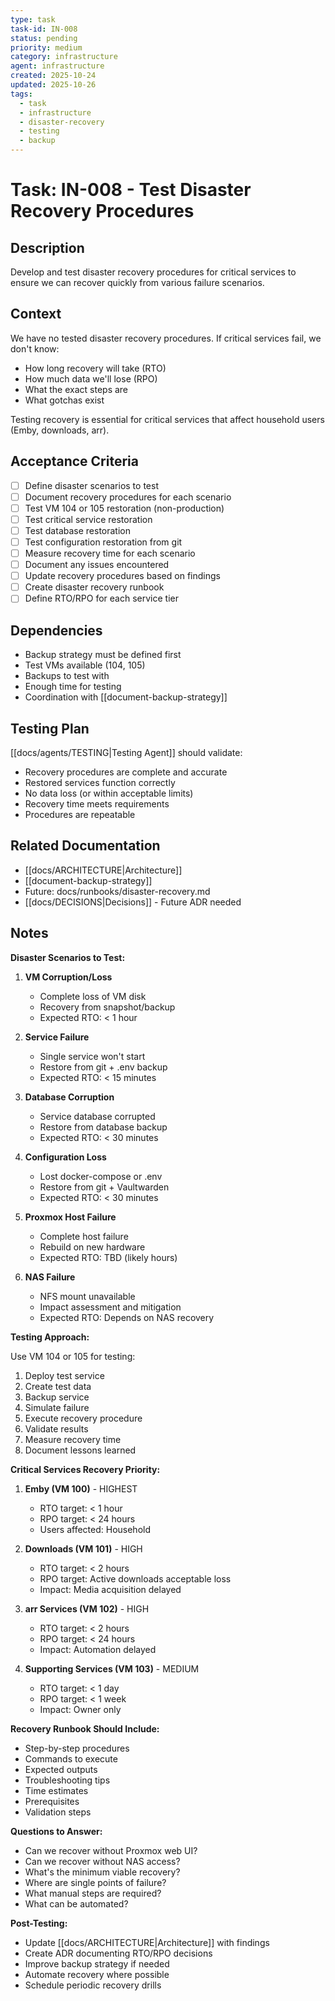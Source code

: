 ```yaml
---
type: task
task-id: IN-008
status: pending
priority: medium
category: infrastructure
agent: infrastructure
created: 2025-10-24
updated: 2025-10-26
tags:
  - task
  - infrastructure
  - disaster-recovery
  - testing
  - backup
---
```


# Task: IN-008 - Test Disaster Recovery Procedures

## Description

Develop and test disaster recovery procedures for critical services to ensure we can recover quickly from various failure scenarios.

## Context

We have no tested disaster recovery procedures. If critical services fail, we don't know:
- How long recovery will take (RTO)
- How much data we'll lose (RPO)
- What the exact steps are
- What gotchas exist

Testing recovery is essential for critical services that affect household users (Emby, downloads, arr).

## Acceptance Criteria

- [ ] Define disaster scenarios to test
- [ ] Document recovery procedures for each scenario
- [ ] Test VM 104 or 105 restoration (non-production)
- [ ] Test critical service restoration
- [ ] Test database restoration
- [ ] Test configuration restoration from git
- [ ] Measure recovery time for each scenario
- [ ] Document any issues encountered
- [ ] Update recovery procedures based on findings
- [ ] Create disaster recovery runbook
- [ ] Define RTO/RPO for each service tier

## Dependencies

- Backup strategy must be defined first
- Test VMs available (104, 105)
- Backups to test with
- Enough time for testing
- Coordination with [[document-backup-strategy]]

## Testing Plan

[[docs/agents/TESTING|Testing Agent]] should validate:
- Recovery procedures are complete and accurate
- Restored services function correctly
- No data loss (or within acceptable limits)
- Recovery time meets requirements
- Procedures are repeatable

## Related Documentation

- [[docs/ARCHITECTURE|Architecture]]
- [[document-backup-strategy]]
- Future: docs/runbooks/disaster-recovery.md
- [[docs/DECISIONS|Decisions]] - Future ADR needed

## Notes

**Disaster Scenarios to Test:**

1. **VM Corruption/Loss**
   - Complete loss of VM disk
   - Recovery from snapshot/backup
   - Expected RTO: < 1 hour

2. **Service Failure**
   - Single service won't start
   - Restore from git + .env backup
   - Expected RTO: < 15 minutes

3. **Database Corruption**
   - Service database corrupted
   - Restore from database backup
   - Expected RTO: < 30 minutes

4. **Configuration Loss**
   - Lost docker-compose or .env
   - Restore from git + Vaultwarden
   - Expected RTO: < 30 minutes

5. **Proxmox Host Failure**
   - Complete host failure
   - Rebuild on new hardware
   - Expected RTO: TBD (likely hours)

6. **NAS Failure**
   - NFS mount unavailable
   - Impact assessment and mitigation
   - Expected RTO: Depends on NAS recovery

**Testing Approach:**

Use VM 104 or 105 for testing:
1. Deploy test service
2. Create test data
3. Backup service
4. Simulate failure
5. Execute recovery procedure
6. Validate results
7. Measure recovery time
8. Document lessons learned

**Critical Services Recovery Priority:**

1. **Emby (VM 100)** - HIGHEST
   - RTO target: < 1 hour
   - RPO target: < 24 hours
   - Users affected: Household

2. **Downloads (VM 101)** - HIGH
   - RTO target: < 2 hours
   - RPO target: Active downloads acceptable loss
   - Impact: Media acquisition delayed

3. **arr Services (VM 102)** - HIGH
   - RTO target: < 2 hours
   - RPO target: < 24 hours
   - Impact: Automation delayed

4. **Supporting Services (VM 103)** - MEDIUM
   - RTO target: < 1 day
   - RPO target: < 1 week
   - Impact: Owner only

**Recovery Runbook Should Include:**

- Step-by-step procedures
- Commands to execute
- Expected outputs
- Troubleshooting tips
- Time estimates
- Prerequisites
- Validation steps

**Questions to Answer:**

- Can we recover without Proxmox web UI?
- Can we recover without NAS access?
- What's the minimum viable recovery?
- Where are single points of failure?
- What manual steps are required?
- What can be automated?

**Post-Testing:**

- Update [[docs/ARCHITECTURE|Architecture]] with findings
- Create ADR documenting RTO/RPO decisions
- Improve backup strategy if needed
- Automate recovery where possible
- Schedule periodic recovery drills
